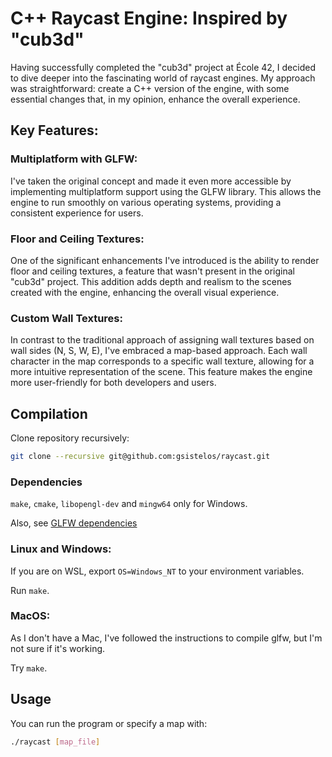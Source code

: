 # C++ Raycast Engine: Inspired by "cub3d"

Having successfully completed the "cub3d" project at École 42, I decided to dive deeper into the fascinating world of raycast engines. My approach was straightforward: create a C++ version of the engine, with some essential changes that, in my opinion, enhance the overall experience.

## Key Features:

### Multiplatform with GLFW:
I've taken the original concept and made it even more accessible by implementing multiplatform support using the GLFW library. This allows the engine to run smoothly on various operating systems, providing a consistent experience for users.

### Floor and Ceiling Textures:
One of the significant enhancements I've introduced is the ability to render floor and ceiling textures, a feature that wasn't present in the original "cub3d" project. This addition adds depth and realism to the scenes created with the engine, enhancing the overall visual experience.

### Custom Wall Textures:
In contrast to the traditional approach of assigning wall textures based on wall sides (N, S, W, E), I've embraced a map-based approach. Each wall character in the map corresponds to a specific wall texture, allowing for a more intuitive representation of the scene. This feature makes the engine more user-friendly for both developers and users.

## Compilation

Clone repository recursively:
```sh
git clone --recursive git@github.com:gsistelos/raycast.git
```

### Dependencies

`make`, `cmake`, `libopengl-dev` and `mingw64` only for Windows.

Also, see [GLFW dependencies](https://www.glfw.org/docs/latest/compile.html#compile_deps)

### Linux and Windows:

If you are on WSL, export `OS=Windows_NT` to your environment variables.

Run `make`.

### MacOS:

As I don't have a Mac, I've followed the instructions to compile glfw, but I'm not sure if it's working.

Try `make`.

## Usage

You can run the program or specify a map with:
```sh
./raycast [map_file]
```

